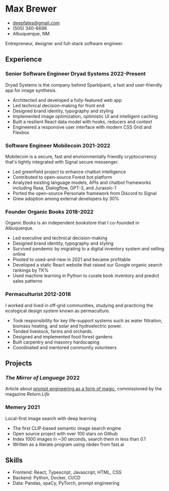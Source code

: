 <!-- The (first) h1 will be used as the <title> of the HTML page -->

# Max Brewer

<!-- The unordered list immediately after the h1 will be formatted on a single
line. It is intended to be used for contact details -->

- <deepfates@gmail.com>
- (505) 340-6698
- Albuquerque, NM

<!-- The paragraph after the h1 and ul and before the first h2 is optional. It
is intended to be used for a short summary. -->

Entrepreneur, designer and full-stack software engineer.

## Experience

<!-- You have to wrap the left" and right" half of these headings in spans by
hand -->

### <span class="left" >Senior Software Engineer</span> <span class="center">Dryad Systems</span> <span class="right">2022-Present</span>

Dryad Systems is the company behind Sparklpaint, a fast and user-friendly app for image synthesis.

- Architected and developed a fully-featured web app
- Led technical decision-making for front end
- Designed brand identity, typography and styling
- Implemented image optimization, optimistic UI and intelligent caching
- Built a resilient React data model with hooks, reducers and context
- Engineered a responsive user interface with modern CSS Grid and Flexbox

### <span class="left" >Software Engineer</span> <span class="center">Mobilecoin</span> <span class="right">2021-2022</span>

Mobilecoin is a secure, fast and environmentally friendly cryptocurrency that's tightly integrated with Signal secure messenger.

- Led greenfield project to enhance chatbot intelligence
- Contributed to open-source Forest bot platform
- Analyzed existing language models, APIs and chatbot frameworks including Rasa, Dialogflow, GPT-3, and Jurassic-1
- Ported the open-source Personate framework from Discord to Signal
- Grew adoption among external developers by 30%

### <span class="left" >Founder</span> <span class="center">Organic Books</span> <span class="right">2018-2022</span>

Organic Books is an independent bookstore that I co-founded in Albuquerque.

- Led executive and technical decision-making
- Designed brand identity, typography and styling
- Survived pandemic by migrating to a digital inventory system and selling online
- Pivoted to used-and-new in 2021 and became profitable
- Developed a static React website that raised our Google organic search rankings by TK%
- Used machine learning in Python to curate book inventory and predict sales patterns

### <span class="left" >Permaculturist</span> <span class="right">2012-2018</span>

I worked and lived in off-grid communities, studying and practicing the ecological design system known as permaculture.

- Took responsibility for key life-support systems such as water filtration, biomass heating, and solar and hydroelectric power.
- Tended livestock, farms and orchards.
- Designed and implemented food forest gardens
- Built carpentry and masonry hardscaping
- Coordinated and mentored community volunteers

## Projects

### <span class="left"><em>The Mirror of Language</em></span> <span class="right">2022</span>

Article about [prompt engineering as a form of magic](https://return.life/2022/06/29/the-mirror-of-language/), commissioned by the magazine _Return.Life_

### <span class="left" >Memery</span> <span class="right">2021</span>

Local-first image search with deep learning

- The first CLIP-based semantic image search engine
- Open source project with over 100 stars on Github
- Index 1000 images in ~30 seconds, search them in less than 0.1
- Written as a literate program using nbdev from fast.ai

## Skills

- Frontend: React, Typescript, Javascript, HTML, CSS
- Backend: Python, Docker, CI/CD
- Data: Pandas, spaCy, PyTorch, prompt engineering
